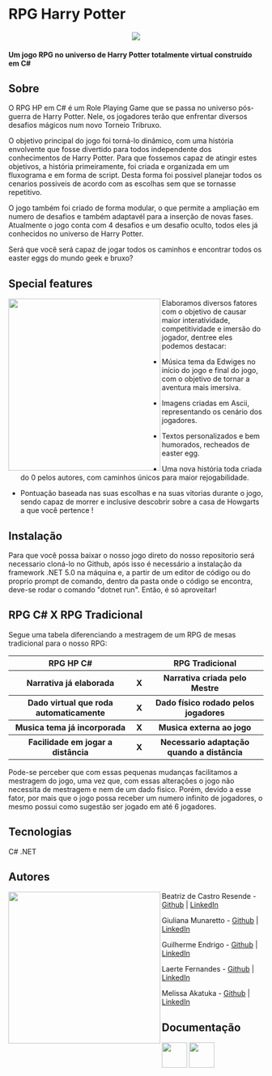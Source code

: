 # RPG Harry Potter

<p align="center">
<img src="https://github.com/Guilherme-Endrigo/RPG-HARRY-POTTER/blob/main/Docs/img/logo.jpg">
</p>

<h4>Um jogo RPG no universo de Harry Potter totalmente virtual construído em C#</h4>

## Sobre

O RPG HP em C# é um Role Playing Game que se passa no universo pós-guerra de Harry Potter. Nele, os jogadores terão que enfrentar diversos desafios mágicos num novo Torneio Tribruxo.

O objetivo principal do jogo foi torná-lo dinâmico, com uma história envolvente que fosse divertido para todos independente dos conhecimentos de Harry Potter. Para que fossemos capaz de atingir estes objetivos, a história primeiramente, foi criada e organizada em um fluxograma e em forma de script. Desta forma foi possivel planejar todos os cenarios possiveis de acordo com as escolhas sem que se tornasse repetitivo.

O jogo também foi criado de forma modular, o que permite a ampliação em numero de desafios e também adaptavél para a inserção de novas fases. Atualmente o jogo conta com 4 desafios e um desafio oculto, todos eles já conhecidos no universo de Harry Potter.

Será que você será capaz de jogar todos os caminhos e encontrar todos os easter eggs do mundo geek e bruxo?


## Special features

<img align="left" width="300" height="340" src="https://github.com/Guilherme-Endrigo/RPG-HARRY-POTTER/blob/main/Docs/img/dragonChallenge.gif">

Elaboramos diversos fatores com o objetivo de causar maior interatividade, competitividade e imersão do jogador, dentree eles podemos destacar:

* Música tema da Edwiges no início do jogo e final do jogo, com o objetivo de tornar a aventura mais imersiva. 

* Imagens criadas em Ascii, representando os cenário dos jogadores.
 
* Textos personalizados e bem humorados, recheados de easter egg.

* Uma nova história toda criada do 0 pelos autores, com caminhos únicos para maior rejogabilidade.

* Pontuação baseada nas suas escolhas e na suas vitorias durante o jogo, sendo capaz de morrer e inclusive descobrir sobre a casa de Howgarts a que você pertence !


## Instalação


Para que você possa baixar o nosso jogo direto do nosso repositorio será necessario cloná-lo no Github, após isso é necessário a instalação da framework .NET 5.0 na máquina e, a partir de um editor de código ou do proprio prompt de comando, dentro da pasta onde o código se encontra, deve-se rodar o comando "dotnet run". Então, é só aproveitar!

## RPG C#     X     RPG Tradicional

Segue uma tabela diferenciando a mestragem de um RPG de mesas tradicional para o nosso RPG:

<table>
  <tr>
    <th>RPG HP C#</th>
    <th></th>
    <th>RPG Tradicional</th>
  </tr>
  <tr>
  <th>Narrativa já elaborada</th>
  <th>X</th>
  <th>Narrativa criada pelo Mestre</th>
  </tr>
  <tr>
    <th>Dado virtual que roda automaticamente</th>
    <th>X</th>
    <th>Dado físico rodado pelos jogadores</th>
  </tr>
   <tr>
    <th>Musica tema já incorporada</th>
    <th>X</th>
    <th>Musica externa ao jogo</th>
  </tr>
    <tr>
    <th>Facilidade em jogar a distância</th>
    <th>X</th>
    <th>Necessario adaptação quando a distância</th>
  </tr>


</table> 

Pode-se perceber que com essas pequenas mudanças facilitamos a mestragem do jogo, uma vez que, com essas alterações o jogo não necessita de mestragem e nem de um dado fisico. Porém, devido a esse fator, por mais que o jogo possa receber um numero infinito de jogadores, o mesmo possui como sugestão ser jogado em até 6 jogadores. 

## Tecnologias
<p>C# .NET</p>

## Autores

<img align="left" width="300" height="300" src="https://github.com/Guilherme-Endrigo/RPG-HARRY-POTTER/blob/main/Docs/img/mazeChallenge.gif">

Beatriz de Castro Resende - <a href="https://github.com/beatrizresende">Github</a> | <a href="https://www.linkedin.com/in/beatrizresende">LinkedIn</a>

Giuliana Munaretto - <a href="https://github.com/gimunaretto">Github</a> | <a href="https://www.linkedin.com/in/gimunaretto/">LinkedIn</a>

Guilherme Endrigo - <a href="https://github.com/Guilherme-Endrigo">Github</a> | <a href="https://www.linkedin.com/in/guilhermeendrigo/">LinkedIn</a>                          

Laerte Fernandes - <a href="https://github.com/LaerteFr02">Github</a> | <a href="https://www.linkedin.com/in/laertefr/">LinkedIn</a>

Melissa Akatuka - <a href="https://github.com/MelissaAkatuka">Github</a> | <a href="https://www.linkedin.com/in/melissa-akatuka-de-oliveira/">LinkedIn</a>

## Documentação



<a href="https://miro.com/welcomeonboard/TVVjZDdJT2FDMEFoWFVLazBhRHhLVjJTZ0JSU2E4aFk1cDFFWmRvWk9mSE5yV0c3N2hvTTgyS0Y2bUdnQVBFR3wzMDc0NDU3MzYyMDU3NjYzOTc0" target="_blank"><img src="https://github.com/Guilherme-Endrigo/RPG-HARRY-POTTER/blob/main/Docs/img/miro.png" height="50px" width="50px"></a> <a href="https://github.com/Guilherme-Endrigo/RPG-HARRY-POTTER/blob/main/Docs/RPG_HP.pdf" target="_blank"><img src="https://github.com/Guilherme-Endrigo/RPG-HARRY-POTTER/blob/main/Docs/img/google docs.png" height="50px" width="50px"></a>



